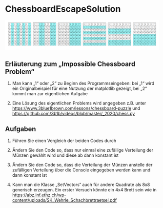 # ChessboardEscapeSolution
![sets.png](sets.png)
## Erläuterung zum „Impossible Chessboard Problem“

1.	Man kann „1“ oder „2“ zu Beginn des Programmseingeben:
bei „1“ wird ein Originalbeispiel für eine Nutzung der matplotlib gezeigt,
bei „2“ kommt man zur eigentlichen Aufgabe
 
2. Eine Lösung des eigentlichen Problems wird angegeben z.B. unter 
https://www.3blue1brown.com/lessons/chessboard-puzzle
und
https://github.com/3b1b/videos/blob/master/_2020/chess.py
## Aufgaben
1.	Führen Sie einen Vergleich der beiden Codes durch

2.	Ändern Sie den Code so, dass nur einmal eine zufällige Verteilung der Münzen gewählt wird und diese ab dann konstant ist

3.	Ändern Sie den Code so, dass die Verteilung der Münzen anstelle der zufälligen Verteilung über die Console eingegeben werden kann und dann konstant ist

4. Kann man die Klasse „SetVectors“ auch für andere Quadrate als 8x8 generisch erzeugen. Ein erster Versuch könnte ein 4x4 Brett sein wie in 
https://abz.inf.ethz.ch/wp-content/uploads/SK_Wehrle_Schachbrettraetsel.pdf 

